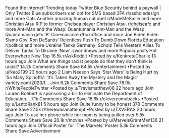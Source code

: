 Found the internet!
Trending today
Twitter Blue
Security behind a paywall | Only Twitter Blue subscribers can opt for SMS based 2FA
r/assholedesign and more
Cats
Another amazing human cat duet
r/MadeMeSmile and more
Christian Atsu
RIP to former Chelsea player Christian Atsu.
r/chelseafc and more
Ant-Man and the Wasp: Quantumania
Ant-Man and the Wasp: Quantumania gets 'B' Cinemascore
r/boxoffice and more
Joe Biden
Biden Slams Gov. Ron DeSantis' Relentless Push To Dumb Down Florida Education
r/politics and more
Ukraine Tanks
Germany: Scholz Tells Western Allies To Deliver Tanks To Ukraine ‘Now’
r/worldnews and more
Popular posts
Hot
Everywhere
New
Top
16.5k
r/AskReddit
•Posted by
u/KonkreteCharlie
13 hours ago
Join
What are things racist people do that they don’t think is racist?
14.2k Comments
Share
Save
64.5k
r/entertainment
•Posted by
u/Neo2199
23 hours ago
2
Liam Neeson Says ‘Star Wars’ Is Being Hurt by ‘So Many Spinoffs’: ‘It’s Taken Away the Mystery and the Magic’
variety.com/2023/f...
Join
6.2k Comments
Share
Save
78.0k
r/WhitePeopleTwitter
•Posted by
u/Travismatthew08
22 hours ago
Join
Lauren Boebert is sponsoring a bill to eliminate the Department of Education…
7.1k Comments
Share
Save
16.6k
r/clevercomebacks
•Posted by
u/LentoRank81
5 hours ago
Join
Quite funny to be honest
378 Comments
Share
Save
27.5k
r/therewasanattempt
•Posted by
u/TXVERAS
23 hours ago
Join
To use her phone while her mom is being pulled over
5.5k Comments
Share
Save
20.1k
r/movies
•Posted by
u/MarvelsGrantMan136
21 hours ago
Join
Official Poster for 'The Marvels'
Poster
5.3k Comments
Share
Save
Advertisement